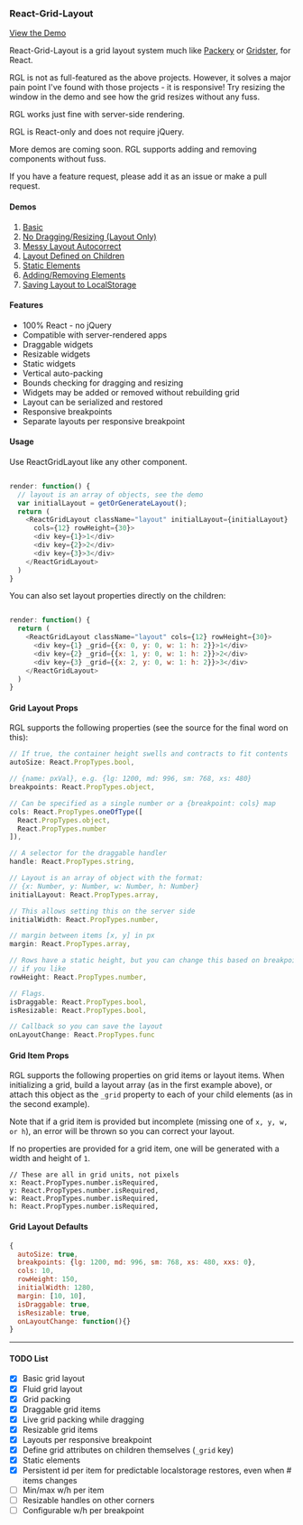 ### React-Grid-Layout

[View the Demo](https://strml.github.io/react-grid-layout/examples/1-basic.html)

React-Grid-Layout is a grid layout system much like [Packery](http://packery.metafizzy.co/) or 
[Gridster](http://gridster.net), for React. 

RGL is not as full-featured as the above projects. However, it solves a major pain point I've found with those
projects - it is responsive! Try resizing the window in the demo and see how the grid resizes without any fuss.

RGL works just fine with server-side rendering.

RGL is React-only and does not require jQuery.

More demos are coming soon. RGL supports adding and removing components without fuss.

If you have a feature request, please add it as an issue or make a pull request.

#### Demos

1. [Basic](https://strml.github.io/react-grid-layout/examples/1-basic.html)
1. [No Dragging/Resizing (Layout Only)](https://strml.github.io/react-grid-layout/examples/2-no-dragging.html)
1. [Messy Layout Autocorrect](https://strml.github.io/react-grid-layout/examples/3-messy.html)
1. [Layout Defined on Children](https://strml.github.io/react-grid-layout/examples/4-grid-property.html)
1. [Static Elements](https://strml.github.io/react-grid-layout/examples/5-static-elements.html)
1. [Adding/Removing Elements](https://strml.github.io/react-grid-layout/examples/7-dynamic-add-remove.html)
1. [Saving Layout to LocalStorage](https://strml.github.io/react-grid-layout/examples/7-localstorage.html)

#### Features

* 100% React - no jQuery
* Compatible with server-rendered apps
* Draggable widgets
* Resizable widgets
* Static widgets
* Vertical auto-packing
* Bounds checking for dragging and resizing
* Widgets may be added or removed without rebuilding grid
* Layout can be serialized and restored
* Responsive breakpoints
* Separate layouts per responsive breakpoint

#### Usage

Use ReactGridLayout like any other component.

```javascript

render: function() {
  // layout is an array of objects, see the demo
  var initialLayout = getOrGenerateLayout(); 
  return (
    <ReactGridLayout className="layout" initialLayout={initialLayout} 
      cols={12} rowHeight={30}>
      <div key={1}>1</div>
      <div key={2}>2</div>
      <div key={3}>3</div>
    </ReactGridLayout>
  )
}

```

You can also set layout properties directly on the children:


```javascript

render: function() {
  return (
    <ReactGridLayout className="layout" cols={12} rowHeight={30}>
      <div key={1} _grid={{x: 0, y: 0, w: 1: h: 2}}>1</div>
      <div key={2} _grid={{x: 1, y: 0, w: 1: h: 2}}>2</div>
      <div key={3} _grid={{x: 2, y: 0, w: 1: h: 2}}>3</div>
    </ReactGridLayout>
  )
}

```


#### Grid Layout Props

RGL supports the following properties (see the source for the final word on this):

```javascript
// If true, the container height swells and contracts to fit contents
autoSize: React.PropTypes.bool,

// {name: pxVal}, e.g. {lg: 1200, md: 996, sm: 768, xs: 480}
breakpoints: React.PropTypes.object,

// Can be specified as a single number or a {breakpoint: cols} map
cols: React.PropTypes.oneOfType([
  React.PropTypes.object,
  React.PropTypes.number
]),

// A selector for the draggable handler
handle: React.PropTypes.string,

// Layout is an array of object with the format:
// {x: Number, y: Number, w: Number, h: Number}
initialLayout: React.PropTypes.array,

// This allows setting this on the server side
initialWidth: React.PropTypes.number,

// margin between items [x, y] in px
margin: React.PropTypes.array,

// Rows have a static height, but you can change this based on breakpoints 
// if you like
rowHeight: React.PropTypes.number,

// Flags.
isDraggable: React.PropTypes.bool,
isResizable: React.PropTypes.bool,

// Callback so you can save the layout
onLayoutChange: React.PropTypes.func
```

#### Grid Item Props

RGL supports the following properties on grid items or layout items. When initializing a grid,
build a layout array (as in the first example above), or attach this object as the `_grid` property
to each of your child elements (as in the second example).

Note that if a grid item is provided but incomplete (missing one of `x, y, w, or h`), an error
will be thrown so you can correct your layout.

If no properties are provided for a grid item, one will be generated with a width and height of `1`.

```
// These are all in grid units, not pixels
x: React.PropTypes.number.isRequired,
y: React.PropTypes.number.isRequired,
w: React.PropTypes.number.isRequired,
h: React.PropTypes.number.isRequired,
```

#### Grid Layout Defaults

```javascript
{
  autoSize: true,
  breakpoints: {lg: 1200, md: 996, sm: 768, xs: 480, xxs: 0},
  cols: 10, 
  rowHeight: 150,
  initialWidth: 1280,
  margin: [10, 10],
  isDraggable: true,
  isResizable: true,
  onLayoutChange: function(){}
}
```


----

#### TODO List

- [x] Basic grid layout
- [x] Fluid grid layout
- [x] Grid packing
- [x] Draggable grid items
- [x] Live grid packing while dragging
- [x] Resizable grid items
- [x] Layouts per responsive breakpoint
- [x] Define grid attributes on children themselves (`_grid` key)
- [x] Static elements
- [x] Persistent id per item for predictable localstorage restores, even when # items changes
- [ ] Min/max w/h per item
- [ ] Resizable handles on other corners
- [ ] Configurable w/h per breakpoint
